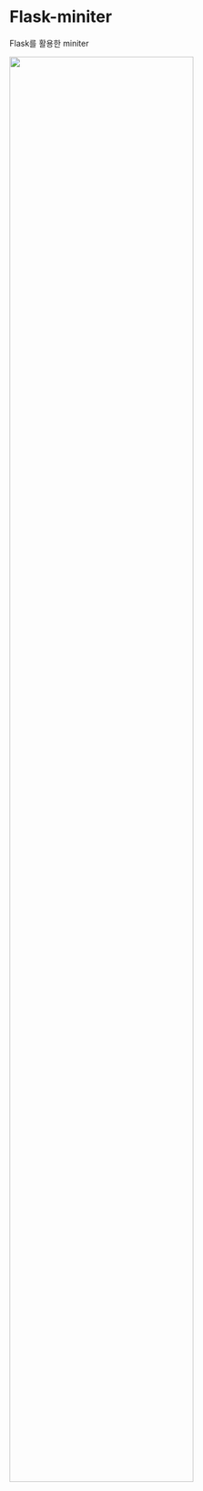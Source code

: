 # Flask-miniter
Flask를 활용한 miniter
   
<img width="80%" src="https://user-images.githubusercontent.com/62587484/234179866-02ae40f3-f76d-4ab5-bb2f-f688cd0873e6.png">
